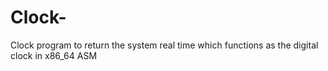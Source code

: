 # Clock-
Clock program to return the system real time which functions as the digital clock in x86_64 ASM 
